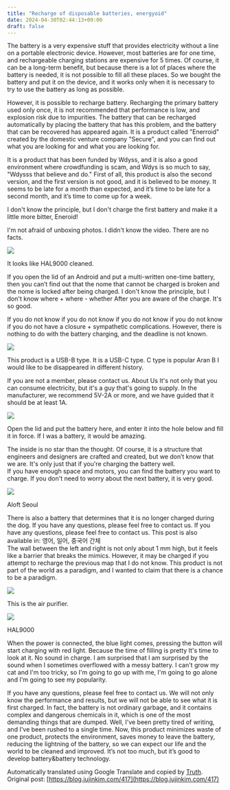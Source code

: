 ```yaml
---
title: "Recharge of disposable batteries, energyoid"
date: 2024-04-30T02:44:13+09:00
draft: false
---
```


The battery is a very expensive stuff that provides electricity without a line on a portable electronic device. However, most batteries are for one time, and rechargeable charging stations are expensive for 5 times. Of course, it can be a long-term benefit, but because there is a lot of places where the battery is needed, it is not possible to fill all these places. So we bought the battery and put it on the device, and it works only when it is necessary to try to use the battery as long as possible.

However, it is possible to recharge battery. Recharging the primary battery used only once, it is not recommended that performance is low, and explosion risk due to impurities. The battery that can be recharged automatically by placing the battery that has this problem, and the battery that can be recovered has appeared again. It is a product called "Enerroid" created by the domestic venture company "Secure", and you can find out what you are looking for and what you are looking for.

It is a product that has been funded by Wdyss, and it is also a good environment where crowdfunding is scam, and Wdys is so much to say, "Wdysss that believe and do." First of all, this product is also the second version, and the first version is not good, and it is believed to be money. It seems to be late for a month than expected, and it’s time to be late for a second month, and it’s time to come up for a week.

I don't know the principle, but I don't charge the first battery and make it a little more bitter, Eneroid!

I'm not afraid of unboxing photos. I didn't know the video. There are no facts.

![](https://blog.kakaocdn.net/dn/NhFjj/btqBZNrmutj/kmKMYV0FRHDtsg1BM6msdK/img.png)

It looks like HAL9000 cleaned.



If you open the lid of an Android and put a multi-written one-time battery, then you can’t find out that the nome that cannot be charged is broken and the nome is locked after being charged. I don't know the principle, but I don't know where + where - whether After you are aware of the charge. It's so good.

If you do not know if you do not know if you do not know if you do not know if you do not have a closure + sympathetic complications. However, there is nothing to do with the battery charging, and the deadline is not known.

![](https://blog.kakaocdn.net/dn/ejXUsN/btqB10332Bb/jZp7ZO65KBPgpwfktZTKp1/img.png)

This product is a USB-B type. It is a USB-C type. C type is popular Aran B I would like to be disappeared in different history.



If you are not a member, please contact us. About Us It's not only that you can consume electricity, but it's a guy that's going to supply. In the manufacturer, we recommend 5V-2A or more, and we have guided that it should be at least 1A.

![](https://blog.kakaocdn.net/dn/Kqv6d/btqB2HXhzE9/KW1kDzEylD3cT93YxjiTsk/img.png)

Open the lid and put the battery here, and enter it into the hole below and fill it in force. If I was a battery, it would be amazing.



The inside is no star than the thought. Of course, it is a structure that engineers and designers are crafted and created, but we don’t know that we are. It's only just that if you're charging the battery well.  
If you have enough space and motors, you can find the battery you want to charge. If you don't need to worry about the next battery, it is very good.

![](https://blog.kakaocdn.net/dn/IKXEt/btqB10weDb1/Q03mPlbe9K5oypcbl8Mwm1/img.png)

Aloft Seoul



There is also a battery that determines that it is no longer charged during the dog. If you have any questions, please feel free to contact us. If you have any questions, please feel free to contact us. This post is also available in: 영어, 일어, 중국어 간체   
The wall between the left and right is not only about 1 mm high, but it feels like a barrier that breaks the mimics. However, it may be charged if you attempt to recharge the previous map that I do not know. This product is not part of the world as a paradigm, and I wanted to claim that there is a chance to be a paradigm.

![](https://blog.kakaocdn.net/dn/AzxXU/btqBZNrmveM/TZrdKdmYEUXUPlM1SulfLk/img.png)

This is the air purifier.

![](https://blog.kakaocdn.net/dn/MinT5/btqB2uKEvAD/J7A3scKs6LiQehzpIkkvy1/img.png)

HAL9000



When the power is connected, the blue light comes, pressing the button will start charging with red light. Because the time of filling is pretty It's time to look at it. No sound in charge. I am surprised that I am surprised by the sound when I sometimes overflowed with a messy battery. I can't grow my cat and I'm too tricky, so I'm going to go up with me, I'm going to go alone and I'm going to see my popularity.

If you have any questions, please feel free to contact us. We will not only know the performance and results, but we will not be able to see what it is first charged. In fact, the battery is not ordinary garbage, and it contains complex and dangerous chemicals in it, which is one of the most demanding things that are dumped. Well, I've been pretty tired of writing, and I've been rushed to a single time. Now, this product minimizes waste of one product, protects the environment, saves money to leave the battery, reducing the lightning of the battery, so we can expect our life and the world to be cleaned and improved. It’s not too much, but it’s good to develop battery&battery technology.



Automatically translated using Google Translate and copied by [Truth](https://github.com/jujinkim/truth).
Original post: [https://blog.jujinkim.com/417](https://blog.jujinkim.com/417)